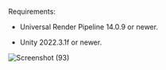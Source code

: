 Requirements:

-  Universal Render Pipeline 14.0.9 or newer.

-  Unity 2022.3.1f or newer.

![Screenshot (93)](https://github.com/cnkblgn/Unity-Asset-URP-Fullscreen-Overlay-Shader/assets/91436084/08c0d240-3062-42d7-85b7-793cb7281be9)

